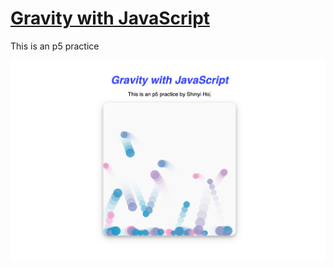 # [Gravity with JavaScript](https://shinyiho.github.io/p5_bouncing_ball/)

This is an p5 practice

![](./ball.png)
